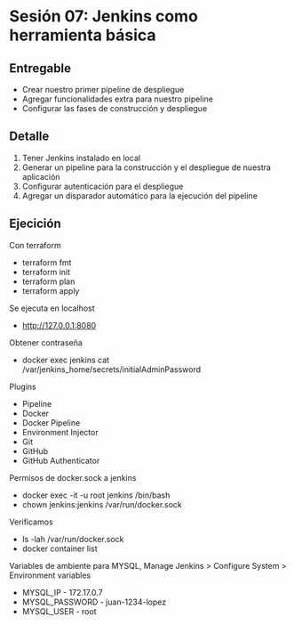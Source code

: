 # Sesión 07: Jenkins como herramienta básica

## Entregable

* Crear nuestro primer pipeline de despliegue 
* Agregar funcionalidades extra para nuestro pipeline
* Configurar las fases de construcción y despliegue

## Detalle

1. Tener Jenkins instalado en local
2. Generar un pipeline para la construcción y el despliegue de nuestra aplicación 
3. Configurar autenticación para el despliegue
4. Agregar un disparador automático para la ejecución del pipeline

## Ejecición

Con terraform
* terraform fmt
* terraform init
* terraform plan
* terraform apply

Se ejecuta en localhost
* http://127.0.0.1:8080

Obtener contraseña
* docker exec jenkins cat /var/jenkins_home/secrets/initialAdminPassword

Plugins
* Pipeline
* Docker
* Docker Pipeline
* Environment Injector
* Git
* GitHub
* GitHub Authenticator

Permisos de docker.sock a jenkins
* docker exec -it -u root jenkins /bin/bash
* chown jenkins:jenkins /var/run/docker.sock

Verificamos
* ls -lah /var/run/docker.sock
* docker container list

Variables de ambiente para MYSQL, Manage Jenkins > Configure System > Environment variables
* MYSQL_IP - 172.17.0.7
* MYSQL_PASSWORD - juan-1234-lopez
* MYSQL_USER - root